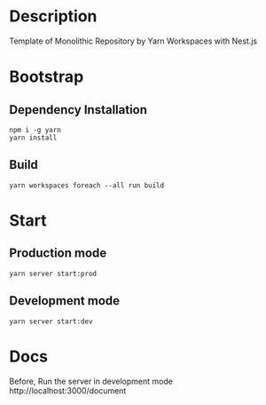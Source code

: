 # Description

Template of Monolithic Repository by Yarn Workspaces with Nest.js

# Bootstrap

## Dependency Installation

```
npm i -g yarn
yarn install
```

## Build

```
yarn workspaces foreach --all run build
```

# Start

## Production mode

```
yarn server start:prod
```

## Development mode

```
yarn server start:dev
```

# Docs

Before, Run the server in development mode<br>
http://localhost:3000/document
